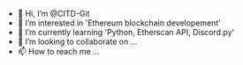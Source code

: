 - 👋 Hi, I’m @CITD-Git
- 👀 I’m interested in 'Ethereum blockchain developement'
- 🌱 I’m currently learning 'Python, Etherscan API, Discord.py'
- 💞️ I’m looking to collaborate on ...
- 📫 How to reach me ...

<!---
CITD-Git/CITD-Git is a ✨ special ✨ repository because its `README.md` (this file) appears on your GitHub profile.
You can click the Preview link to take a look at your changes.
--->
